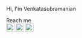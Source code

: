 Hi, I'm Venkatasubramanian

Reach me <br/>
<a href="https://www.linkedin.com/in/rvsp/">
<img align="left" alt="Venkatsubramanian R | LinkedIn" width="22px" src="https://cdn.jsdelivr.net/npm/simple-icons@v3/icons/linkedin.svg" />
</a>
<a href="https://twitter.com/rvsp_i">
<img align="left" alt="Venkatsubramanian R | Twitter" width="22px" src="https://cdn.jsdelivr.net/npm/simple-icons@v3/icons/twitter.svg" />
</a>
<a href="https://t.me/irvsp">
<img align="left" alt="Venkatasubramanian R | Telegram" width="22px" src="https://cdn.jsdelivr.net/npm/simple-icons@v3/icons/telegram.svg" />
</a>
<br>
